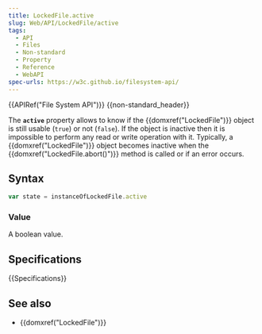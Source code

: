 ```yaml
---
title: LockedFile.active
slug: Web/API/LockedFile/active
tags:
  - API
  - Files
  - Non-standard
  - Property
  - Reference
  - WebAPI
spec-urls: https://w3c.github.io/filesystem-api/
---
```

{{APIRef("File System API")}} {{non-standard_header}}

The **`active`** property allows to know if the
{{domxref("LockedFile")}} object is still usable (`true`) or not
(`false`). If the object is inactive then it is impossible to perform any
read or write operation with it. Typically, a {{domxref("LockedFile")}} object becomes
inactive when the {{domxref("LockedFile.abort()")}} method is called or if an error
occurs.

## Syntax

```js
var state = instanceOfLockedFile.active
```

### Value

A boolean value.

## Specifications

{{Specifications}}

## See also

- {{domxref("LockedFile")}}
